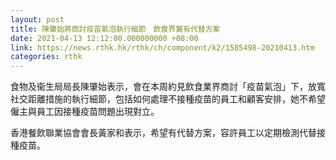 ```yaml
---
layout: post
title: 陳肇始將商討疫苗氣泡執行細節　飲食界冀有代替方案
date: 2021-04-13 12:12:00.000000000 +08:00
link: https://news.rthk.hk/rthk/ch/component/k2/1585498-20210413.htm
categories: rthk
---
```


食物及衞生局局長陳肇始表示，會在本周約見飲食業界商討「疫苗氣泡」下，放寬社交距離措施的執行細節，包括如何處理不接種疫苗的員工和顧客安排，她不希望僱主與員工因接種疫苗問題出現對立。

香港餐飲聯業協會會長黃家和表示，希望有代替方案，容許員工以定期檢測代替接種疫苗。
